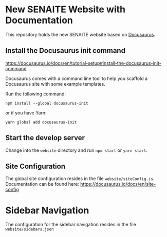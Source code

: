 # New SENAITE Website with Documentation

This repository holds the new SENAITE website based on
[Docusaurus](https://docusaurus.io).


## Install the Docusaurus init command

https://docusaurus.io/docs/en/tutorial-setup#install-the-docusaurus-init-command

Docusaurus comes with a command line tool to help you scaffold a Docusaurus site
with some example templates.

Run the following command:

    npm install --global docusaurus-init

or if you have Yarn:

    yarn global add docusaurus-init


## Start the develop server

Change into the `website` directory and run `npm start` or `yarn start`.


## Site Configuration

The global site configuration resides in the file `website/siteConfig.js`.
Documentation can be found here: https://docusaurus.io/docs/en/site-config


# Sidebar Navigation

The configuration for the sidebar navigation resides in the file `website/sidebars.json`
